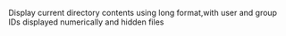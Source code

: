 Display current directory contents using long format,with user and group IDs displayed numerically and hidden files
